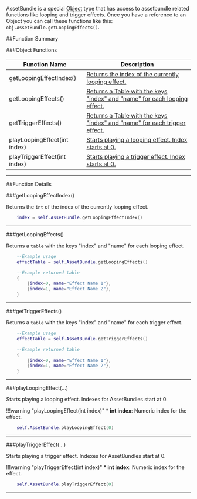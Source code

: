 AssetBundle is a special [Object](object) type that has access to assetbundle related functions like looping and trigger effects. Once you have a reference to an Object you can call these functions like this: `obj.AssetBundle.getLoopingEffects()`.

##Function Summary

###Object Functions

Function Name | Description
-- | --
getLoopingEffectIndex()  |  [Returns the index of the currently looping effect.](#getloopingeffectindex)
getLoopingEffects()  |  [Returns a Table with the keys "index" and "name" for each looping effect.](#getloopingeffects)
getTriggerEffects()  |  [Returns a Table with the keys "index" and "name" for each trigger effect.](#gettriggereffects)
playLoopingEffect(int index)  |  [Starts playing a looping effect. Index starts at 0.](#playloopingeffect)
playTriggerEffect(int index)  |  [Starts playing a trigger effect. Index starts at 0.](#playtriggereffect)

---

##Function Details

###getLoopingEffectIndex()

Returns the `int` of the index of the currently looping effect.

```Lua
	index = self.AssetBundle.getLoopingEffectIndex()
```

---


###getLoopingEffects()

Returns a `table` with the keys "index" and "name" for each looping effect.

``` Lua
	--Example usage
	effectTable = self.AssetBundle.getLoopingEffects()
```
``` Lua
	--Example returned table
	{
		{index=0, name="Effect Name 1"},
		{index=1, name="Effect Name 2"},
	}
```

---


###getTriggerEffects()


Returns a `table` with the keys "index" and "name" for each trigger effect.

``` Lua
	--Example usage
	effectTable = self.AssetBundle.getTriggerEffects()
```
``` Lua
	--Example returned table
	{
		{index=0, name="Effect Name 1"},
		{index=1, name="Effect Name 2"},
	}
```

---


###playLoopingEffect(...)

Starts playing a looping effect. Indexes for AssetBundles start at 0.

!!!warning "playLoopingEffect(int index)"
	* **int index**: Numeric index for the effect.

``` Lua
	self.AssetBundle.playLoopingEffect(0)
```

---
	

###playTriggerEffect(...)

Starts playing a trigger effect. Indexes for AssetBundles start at 0.

!!!warning "playTriggerEffect(int index)"
	* **int index**: Numeric index for the effect.


``` Lua
	self.AssetBundle.playTriggerEffect(0)
```

---